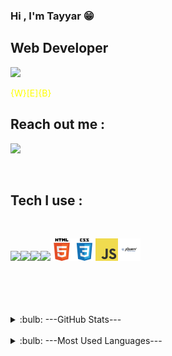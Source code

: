 ### Hi , I'm Tayyar :grin:
## Web Developer

<img src="https://camo.githubusercontent.com/2bb027226280084c5edab512b6817ac84989a3f5113a088b77ee23a986bcb50f/68747470733a2f2f632e74656e6f722e636f6d2f703749677753313756307341414141432f72746a2d7269636b2d616e642d6d6f7274792e676966">

<FONT color = "yellow">{W}[E]{B}</FONT>

## Reach out me :

[<img src="https://encrypted-tbn0.gstatic.com/images?q=tbn:ANd9GcTC0jHtU-E9YqAeC-9QrRSHWgCEeuezJYS0BQ&usqp=CAU" height=31 />][Linkeden]

<br />

## Tech I use :
<br />

<img src="https://uxwing.com/wp-content/themes/uxwing/download/brands-and-social-media/c-sharp-programming-language-icon.png" height="36"><img src="https://w7.pngwing.com/pngs/636/405/png-transparent-net-core-thumbnail.png" height="36"><img src="https://codeopinion.com/wp-content/uploads/2017/10/Bitmap-MEDIUM_Entity-Framework-Core-Logo_2colors_Square_Boxed_RGB.png" height="36"><img src="https://e7.pngegg.com/pngimages/1/866/png-clipart-microsoft-sql-server-sql-server-management-studio-computer-servers-microsoft-angle-text-thumbnail.png" height="36"><img src="https://raw.githubusercontent.com/github/explore/80688e429a7d4ef2fca1e82350fe8e3517d3494d/topics/html/html.png?size=48" height="36"><img src="https://raw.githubusercontent.com/github/explore/80688e429a7d4ef2fca1e82350fe8e3517d3494d/topics/css/css.png?size=48" height="36"><img src="https://raw.githubusercontent.com/github/explore/80688e429a7d4ef2fca1e82350fe8e3517d3494d/topics/javascript/javascript.png?size=48" height="36"><img src="https://raw.githubusercontent.com/github/explore/80688e429a7d4ef2fca1e82350fe8e3517d3494d/topics/jquery/jquery.png?size=48" height="36">

<br />
<br />
<br />
<br />

<details>
<summary> :bulb: ---GitHub Stats---</summary>
<img src="https://github-readme-stats.vercel.app/api?username=TayyarQarayev&theme=tokyonight">
</details>

<br />

<details>
<summary> :bulb: ---Most Used Languages---</summary>
<img src="https://github-readme-stats.vercel.app/api/top-langs/?username=TayyarQarayev&hide_progress=true">
</details>



[Linkeden]:https://www.linkedin.com/in/t%C9%99yyar-qarayev-975b17236?utm_source=share&utm_campaign=share_via&utm_content=profile&utm_medium=android_app
